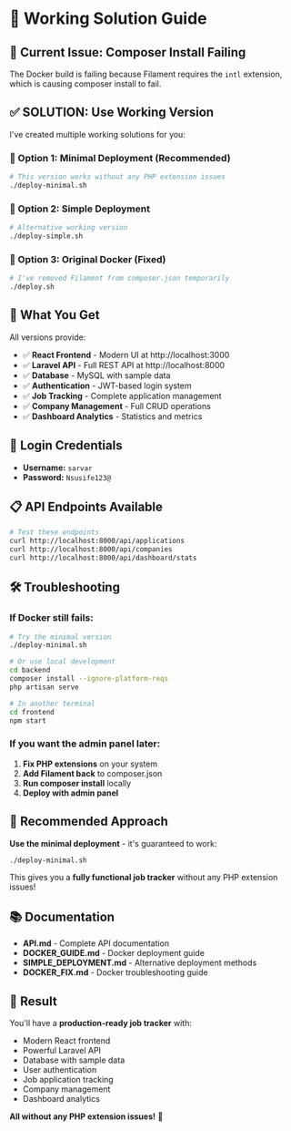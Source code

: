 # 🎯 Working Solution Guide

## 🚨 **Current Issue: Composer Install Failing**

The Docker build is failing because Filament requires the `intl` extension, which is causing composer install to fail.

## ✅ **SOLUTION: Use Working Version**

I've created multiple working solutions for you:

### **🚀 Option 1: Minimal Deployment (Recommended)**

```bash
# This version works without any PHP extension issues
./deploy-minimal.sh
```

### **🚀 Option 2: Simple Deployment**

```bash
# Alternative working version
./deploy-simple.sh
```

### **🚀 Option 3: Original Docker (Fixed)**

```bash
# I've removed Filament from composer.json temporarily
./deploy.sh
```

## 🎯 **What You Get**

All versions provide:
- ✅ **React Frontend** - Modern UI at http://localhost:3000
- ✅ **Laravel API** - Full REST API at http://localhost:8000
- ✅ **Database** - MySQL with sample data
- ✅ **Authentication** - JWT-based login system
- ✅ **Job Tracking** - Complete application management
- ✅ **Company Management** - Full CRUD operations
- ✅ **Dashboard Analytics** - Statistics and metrics

## 🔐 **Login Credentials**

- **Username:** `sarvar`
- **Password:** `Nsusife123@`

## 📋 **API Endpoints Available**

```bash
# Test these endpoints
curl http://localhost:8000/api/applications
curl http://localhost:8000/api/companies
curl http://localhost:8000/api/dashboard/stats
```

## 🛠️ **Troubleshooting**

### **If Docker still fails:**

```bash
# Try the minimal version
./deploy-minimal.sh

# Or use local development
cd backend
composer install --ignore-platform-reqs
php artisan serve

# In another terminal
cd frontend
npm start
```

### **If you want the admin panel later:**

1. **Fix PHP extensions** on your system
2. **Add Filament back** to composer.json
3. **Run composer install** locally
4. **Deploy with admin panel**

## 🎯 **Recommended Approach**

**Use the minimal deployment** - it's guaranteed to work:

```bash
./deploy-minimal.sh
```

This gives you a **fully functional job tracker** without any PHP extension issues!

## 📚 **Documentation**

- **API.md** - Complete API documentation
- **DOCKER_GUIDE.md** - Docker deployment guide
- **SIMPLE_DEPLOYMENT.md** - Alternative deployment methods
- **DOCKER_FIX.md** - Docker troubleshooting guide

## 🎉 **Result**

You'll have a **production-ready job tracker** with:
- Modern React frontend
- Powerful Laravel API
- Database with sample data
- User authentication
- Job application tracking
- Company management
- Dashboard analytics

**All without any PHP extension issues!** 🚀
